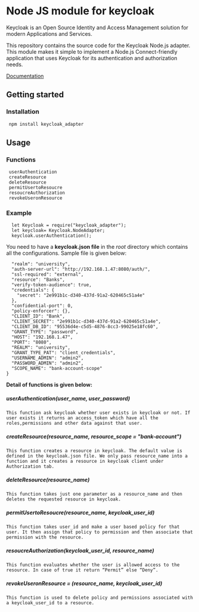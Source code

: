 
# Node JS module for keycloak
Keycloak is an Open Source Identity and Access Management solution for modern Applications and Services.

This repository contains the source code for the Keycloak Node.js adapter. This module makes it simple to implement a Node.js Connect-friendly application that uses Keycloak for its authentication and authorization needs.

[Documentation](https://www.keycloak.org/documentation.html)

## Getting started

### Installation 
```javascript
 npm install keycloak_adapter
 ```
 
## Usage

### Functions
```
 userAuthentication
 createResource
 deleteResource
 permitUsertoResoucre
 resoucreAuthorization
 revokeUseronResource
```
### Example

```
  let Keycloak = require("keycloak_adapter");
  let keycloak= Keycloak.NodeAdapter;
  keycloak.userAuthentication();

```

You need to have a __keycloak.json file__ in the _root_ directory which contains all the configurations.
Sample file is given below:

```{
  "realm": "university",
  "auth-server-url": "http://192.168.1.47:8080/auth/",
  "ssl-required": "external",
  "resource": "Banks",
  "verify-token-audience": true,
  "credentials": {
    "secret": "2e991b1c-d340-437d-91a2-620465c51a4e"
  },
  "confidential-port": 0,
  "policy-enforcer": {},
  "CLIENT_ID": "Bank",
  "CLIENT_SECRET": "2e991b1c-d340-437d-91a2-620465c51a4e",
  "CLIENT_DB_ID": "95536d4e-c5d5-4876-8cc3-99025e18fc60",
  "GRANT_TYPE": "password",
  "HOST": "192.168.1.47",
  "PORT": "8080",
  "REALM": "university",
  "GRANT_TYPE_PAT": "client_credentials",
  "USERNAME_ADMIN": "admin2",
  "PASSWORD_ADMIN": "admin2",
  "SCOPE_NAME": "bank-account-scope"
}
```
__Detail of functions is given below:__

##### userAuthentication(user_name, user_password)
```
This function ask keycloak whether user exists in keycloak or not. If user exists it returns an access_token which have all the roles,permissions and other data against that user.
```

##### createResource(resource_name, resource_scope = "bank-account")
```
This function creates a resource in keycloak. The default value is defined in the keycloak.json file. We only pass resource_name into a function and it creates a resource in keycloak client under Authorization tab.
```
##### deleteResource(resource_name) 
```
This function takes just one parameter as a resource_name and then deletes the requested resource in keycloak.
```

##### permitUsertoResoucre(resource_name, keycloak_user_id)
```
This function takes user_id and make a user based policy for that user. It then assign that policy to permission and then associate that permission with the resource.
```

##### resoucreAuthorization(keycloak_user_id, resource_name) 
```
This function evaluates whether the user is allowed access to the resource. In case of true it return “Permit” else “Deny”.
```

##### revokeUseronResource = (resource_name, keycloak_user_id) 
```
This function is used to delete policy and permissions associated with a keycloak_user_id to a resource.
```

 
